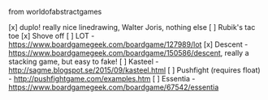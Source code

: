 from worldofabstractgames

[x] duplo! really nice linedrawing, Walter Joris, nothing else
[ ] Rubik's tac toe
[x] Shove off
[ ] LOT - https://www.boardgamegeek.com/boardgame/127989/lot
[x] Descent - https://www.boardgamegeek.com/boardgame/150586/descent, really a stacking game, but easy to fake! 
[ ] Kasteel - http://sagme.blogspot.se/2015/09/kasteel.html
[ ] Pushfight (requires float) - http://pushfightgame.com/examples.htm
[ ] Essentia - https://www.boardgamegeek.com/boardgame/67542/essentia 